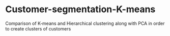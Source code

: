 # Customer-segmentation-K-means

Comparison of K-means and Hierarchical clustering along with PCA in order to create clusters of customers
